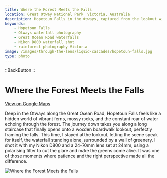```yaml
---
title: Where the Forest Meets the Falls
location: Great Otway National Park, Victoria, Australia
description: Hopetoun Falls in the Otways, captured from the lookout with a Nikon D800 and 24–70mm lens. Lush greens and flowing water framed in perfect harmony.
keywords:
    - Hopetoun Falls
    - Otways waterfall photography
    - Great Ocean Road waterfalls
    - Nikon D800 waterfall shot
    - rainforest photography Victoria
image: /images/through-the-lens/liquid-cascades/hopetoun-falls.jpg
type: photo
---
```


::BackButton
::

# Where the Forest Meets the Falls

<a href="https://www.google.com/maps/search/?api=1&query=Hopetoun+Falls,+Great+Otway+National+Park,+Victoria,+Australia" target="_blank" rel="noopener noreferrer">View on Google Maps</a>

Deep in the Otways along the Great Ocean Road, Hopetoun Falls feels like a hidden world of vibrant ferns, mossy rocks, and the constant roar of water echoing through the forest. The journey down takes you along a long staircase that finally opens onto a wooden boardwalk lookout, perfectly framing the falls. This time, I stayed at the lookout, letting the scene speak for itself, the waterfall standing alone, surrounded by a wall of greenery. I shot it with my Nikon D800 and a 24–70mm lens set at 24mm, using a polarising filter to cut the glare and make the greens come alive. It was one of those moments where patience and the right perspective made all the difference.

![Where the Forest Meets the Falls](/images/through-the-lens/liquid-cascades/hopetoun-falls.jpg)

<div class="mb-8"></div>
